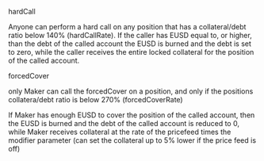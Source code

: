 hardCall

Anyone can perform a hard call on any position that has a collateral/debt ratio below 140% (hardCallRate). If the caller has EUSD equal to, or higher, than the debt of the called account the EUSD is burned and the debt is set to zero, while the caller receives the entire locked collateral for the position of the called account.


forcedCover

only Maker can call the forcedCover on a position, and only if the positions collatera/debt ratio is below 270% (forcedCoverRate)

If Maker has enough EUSD to cover the position of the called account, then the EUSD is burned and the debt of the called account is reduced to 0, while Maker receives collateral at the rate of the pricefeed times the modifier parameter (can set the collateral up to 5% lower if the price feed is off)
